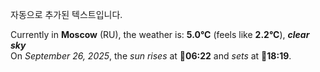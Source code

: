 
자동으로 추가된 텍스트입니다.

<!--START_SECTION:weather:moscow-->
Currently in **Moscow** (RU), the weather is: **5.0°C** (feels like **2.2°C**), ***clear sky***<br/>
On *September 26, 2025*, the *sun rises* at 🌅**06:22** and *sets* at 🌇**18:19**.
<!--END_SECTION:weather-->
